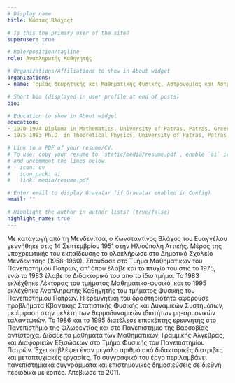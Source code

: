 ```yaml
---
# Display name
title: Κώστας Βλάχος†

# Is this the primary user of the site?
superuser: true

# Role/position/tagline
role: Αναπληρωτής Καθηγητής

# Organizations/Affiliations to show in About widget
organizations:
- name: Τομέας Θεωρητικής και Μαθηματικής Φυσικής, Αστρονομίας και Αστροφυσικής, Πανεπιστήμιο Πατρών

# Short bio (displayed in user profile at end of posts)
bio:

# Education to show in About widget
education:
- 1970 1974 Diploma in Mathematics, University of Patras, Patras, Greece
- 1975 1983 Ph.D. in Theoretical Physics, University of Patras, Patras, Greece

# Link to a PDF of your resume/CV.
# To use: copy your resume to `static/media/resume.pdf`, enable `ai` icons in `params.toml`, 
# and uncomment the lines below.
# - icon: cv
#   icon_pack: ai
#   link: media/resume.pdf

# Enter email to display Gravatar (if Gravatar enabled in Config)
email: ""

# Highlight the author in author lists? (true/false)
highlight_name: true
---
```


Με καταγωγή από τη Μενδενίτσα, ο Κωνσταντίνος Βλάχος του Ευαγγέλου γεννήθηκε στις 14 Σεπτεμβρίου 1951 στην Ηλιούπολη Αττικής. Μέρος της υποχρεωτικής του εκπαίδευσης το ολοκλήρωσε στο Δημοτικό Σχολείο Μενδενίτσης (1958-1960). Σπούδασε στο Τμήμα Μαθηματικών του Πανεπιστημίου Πατρών, απ’ όπου έλαβε και το πτυχίο του στις το 1975, ενώ το 1983 έλαβε το Διδακτορικό του από το ίδιο τμήμα. Το 1983 εκλέχθηκε Λέκτορας του τμήματος Μαθηματικο-φυσικό, και το 1995 εκλέχθηκε Αναπληρωτής Καθηγητής του τμήματος Φυσικής του Πανεπιστημίου Πατρών. Η ερευνητική του δραστηριότητα αφορούσε προβλήματα Κβαντικής Στατιστικής Φυσικής και Δυναμικών Συστημάτων, με έμφαση στην μελέτη των θερμοδυναμικών ιδιοτήτων μη-αρμονικών ταλαντωτών. Το 1986 και το 1995 διατέλεσε επισκέπτης ερευνητής στο Πανεπιστήμιο της Φλωρεντίας και στο Πανεπιστήμιο της Βαρσοβίας αντίστοιχα. Δίδαξε τα μαθήματα των Μαθηματικών, Γραμμικής Άλγεβρας, και Διαφορικών Εξισώσεων στο Τμήμα Φυσικής του Πανεπιστημίου Πατρών. Έχει επιβλέψει έναν μεγάλο αριθμό από διδακτορικές διατριβές και μεταπτυχιακές εργασίες. Το συγγραφικό του έργο περιλαμβάνει  πανεπιστημιακά συγγράμματα και επιστημονικές δημοσιεύσεις σε διεθνή περιοδικά με κριτές. Απεβιωσε το 2011. 


